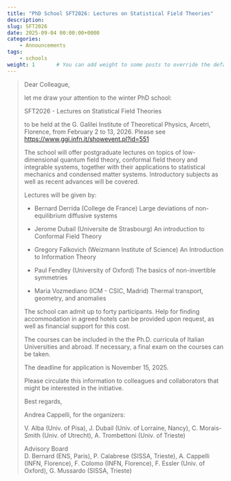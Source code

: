 ```yaml
---
title: "PhD School SFT2026: Lectures on Statistical Field Theories"
description: 
slug: SFT2026
date: 2025-09-04 00:00:00+0000
categories:
    - Announcements
tags:
    - schools
weight: 1       # You can add weight to some posts to override the default sorting (date descending)
---
```


> Dear Colleague,
> 
> let me draw your attention to the winter PhD school:
> 
> SFT2026 - Lectures on Statistical Field Theories
> 
> to be held at the G. Galilei Institute of Theoretical Physics,
> Arcetri, Florence, from February 2 to 13, 2026.
> Please see https://www.ggi.infn.it/showevent.pl?id=551
> 
> The school will offer postgraduate lectures on topics of
> low-dimensional quantum field theory, conformal field theory and
> integrable systems, together with their applications to statistical
> mechanics and condensed matter systems. Introductory subjects as well
> as recent advances will be covered.
> 
> Lectures will be given by:
> 
> - Bernard Derrida (College de France)
> Large deviations of non-equilibrium diffusive systems
> 
> - Jerome Dubail (Universite de Strasbourg)
> An introduction to Conformal Field Theory
> 
> - Gregory Falkovich (Weizmann Institute of Science)
> An Introduction to Information Theory
> 
> - Paul Fendley (University of Oxford)
> The basics of non-invertible symmetries
> 
> - Maria Vozmediano (ICM - CSIC, Madrid)
> Thermal transport, geometry, and anomalies
> 
> The school can admit up to forty participants. Help for finding
> accommodation in agreed hotels can be provided upon request, as well
> as financial support for this cost.
> 
> The courses can be included in the the Ph.D. curricula of Italian
> Universities and abroad. If necessary, a final exam on the courses can
> be taken.
> 
> The deadline for application is November 15, 2025.
> 
> Please circulate this information to colleagues and collaborators that
> might be interested in the initiative.
> 
> Best regards,  
> 
> Andrea Cappelli, for the organizers:
> 
> V. Alba (Univ. of Pisa), J. Dubail (Univ. of Lorraine, Nancy),
> C. Morais-Smith (Univ. of Utrecht), A. Trombettoni (Univ. of Trieste)
> 
> Advisory Board  
> D. Bernard (ENS, Paris), P. Calabrese (SISSA, Trieste),
> A. Cappelli (INFN, Florence), F. Colomo (INFN, Florence),
> F. Essler (Univ. of Oxford), G. Mussardo (SISSA, Trieste)
> 

